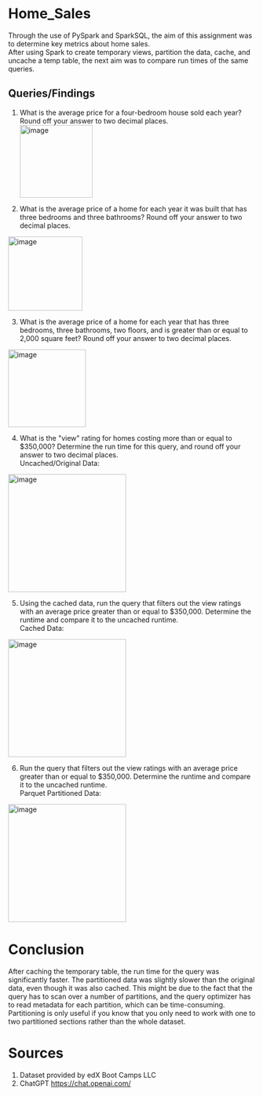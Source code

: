 # Home_Sales

Through the use of PySpark and SparkSQL, the aim of this assignment was to determine key metrics about home sales.<br>
After using Spark to create temporary views, partition the data, cache, and uncache a temp table, the next aim was to compare run times of the same queries.<br>

## Queries/Findings
1. What is the average price for a four-bedroom house sold each year? Round off your answer to two decimal places.<br>
     <img width="148" alt="image" src="https://github.com/snbadeaux/Home_Sales/assets/134640833/9584e664-b30a-4ee0-a234-b190ca3248df">

2.	What is the average price of a home for each year it was built that has three bedrooms and three bathrooms? Round off your answer to two decimal places.
   <img width="151" alt="image" src="https://github.com/snbadeaux/Home_Sales/assets/134640833/51a346c0-379d-42de-9731-1c4f721d0df8">

3.	What is the average price of a home for each year that has three bedrooms, three bathrooms, two floors, and is greater than or equal to 2,000 square feet? Round off your answer to two decimal places.
   <img width="158" alt="image" src="https://github.com/snbadeaux/Home_Sales/assets/134640833/803457a6-782b-4be7-85c0-1ddd0378ee4b">

4.	What is the "view" rating for homes costing more than or equal to $350,000? Determine the run time for this query, and round off your answer to two decimal places.<br>
   Uncached/Original Data:
   <img width="240" alt="image" src="https://github.com/snbadeaux/Home_Sales/assets/134640833/5cea6686-a1bd-4e1d-ab7b-7b8fa8de4821">

5.	Using the cached data, run the query that filters out the view ratings with an average price greater than or equal to $350,000. Determine the runtime and compare it to the uncached runtime.<br>
   Cached Data:
   <img width="240" alt="image" src="https://github.com/snbadeaux/Home_Sales/assets/134640833/70fd80d1-9495-4d41-924c-57422c070e44">

6.	Run the query that filters out the view ratings with an average price greater than or equal to $350,000. Determine the runtime and compare it to the uncached runtime.<br>
   Parquet Partitioned Data:
   <img width="240" alt="image" src="https://github.com/snbadeaux/Home_Sales/assets/134640833/d21b00e3-6b50-4565-b78e-80289ec370be">

# Conclusion
After caching the temporary table, the run time for the query was significantly faster. The partitioned data was slightly slower than the original data, even though it was also cached. This might be due to the fact that the query has to scan over a number of partitions, and the query optimizer has to read metadata for each partition, which can be time-consuming. Partitioning is only useful if you know that you only need to work with one to two partitioned sections rather than the whole dataset. 

# Sources
1. Dataset provided by edX Boot Camps LLC
2. ChatGPT https://chat.openai.com/

